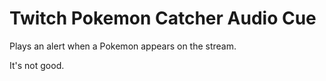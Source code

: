 # Twitch Pokemon Catcher Audio Cue
Plays an alert when a Pokemon appears on the stream.

It's not good.
